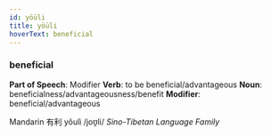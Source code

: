 ```yaml
---
id: yöüli
title: yöüli
hoverText: beneficial
---
```


### beneficial

**Part of Speech**: Modifier
**Verb**: to be beneficial/advantageous
**Noun**: beneficialness/advantageousness/benefit
**Modifier**: beneficial/advantageous

Mandarin 有利 yǒulì /joʊ̯li/
*Sino-Tibetan Language Family*